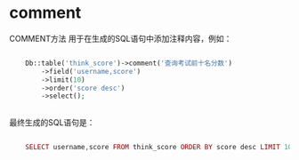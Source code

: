 # comment

COMMENT方法 用于在生成的SQL语句中添加注释内容，例如：
```php

    Db::table('think_score')->comment('查询考试前十名分数')
        ->field('username,score')
        ->limit(10)
        ->order('score desc')
        ->select();
    

```
最终生成的SQL语句是：
```php

    SELECT username,score FROM think_score ORDER BY score desc LIMIT 10 /* 查询考试前十名分数 */
    

```
